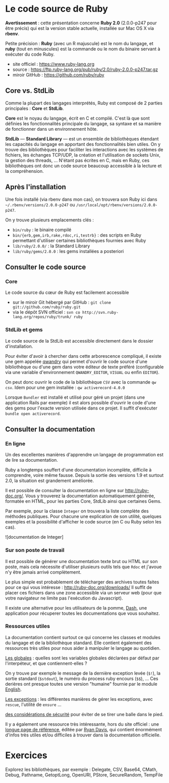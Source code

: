 # Le code source de Ruby

**Avertissement** : cette présentation concerne **Ruby 2.0** (2.0.0-p247 pour être précis) qui est la version stable actuelle, installée sur Mac OS X via **rbenv**.

Petite précision : **Ruby** (avec un R majuscule) est le nom du langage, et **ruby** (tout en minuscules) est la commande ou le nom du binaire servant à exécuter du code Ruby.

* site officiel : https://www.ruby-lang.org
* source : https://ftp.ruby-lang.org/pub/ruby/2.0/ruby-2.0.0-p247.tar.gz
* miroir GitHub : https://github.com/ruby/ruby

## Core vs. StdLib

Comme la plupart des langages interprétés, Ruby est composé de 2 parties principales : **Core** et **StdLib**.

**Core** est le noyau du langage, écrit en C et compilé. C'est là que sont définies les fonctionnalités principale du langage, sa syntaxe et sa manière de fonctionner dans un environnement hôte.

**StdLib** — **Standard Library** — est un ensemble de bibliothèques étendant les capacités du langage en apportant des fonctionnalités bien utiles. On y trouve des bibliothèques pour faciliter les interactions avec les systèmes de fichiers, les échanges TCP/UDP, la création et l'utilisation de sockets Unix, la gestion des threads, … N'étant pas écrites en C, mais en Ruby, ces bibliothèques ont donc un code source beaucoup accessible à la lecture et la compréhension.


## Après l'installation

Une fois installé (via rbenv dans mon cas}, on trouvera son Ruby ici dans `~/.rbenv/versions/2.0.0-p247` ou `/usr/local/opt/rbenv/versions/2.0.0-p247`.

On y trouve plusieurs emplacements clés :

* `bin/ruby` : le binaire compilé
* `bin/{erb,gem,irb,rake,rdoc,ri,testrb}` : des scripts en Ruby permettant d'utiliser certaines bibliothèques fournies avec Ruby
* `lib/ruby/2.0.0/` : la Standard Library
* `lib/ruby/gems/2.0.0` : les gems installées a posteriori

## Consulter le code source

### Core

Le code source du cœur de Ruby est facilement accessible

* sur le miroir Git hébergé par GitHub : `git clone git://github.com/ruby/ruby.git`
* via le dépôt SVN officiel : `svn co http://svn.ruby-lang.org/repos/ruby/trunk/ ruby`

### StdLib et gems

Le code source de la StdLib est accessible directement dans le dossier d'installation.

Pour éviter d'avoir à chercher dans cette arborescence compliqué, il existe une gem appelée [qwandry](https://github.com/adamsanderson/qwandry) qui permet d'ouvrir le code source d'une bibliothèque ou d'une gem dans votre éditeur de texte préféré (configurable via une variable d'environnement `QWANDRY_EDITOR`, `VISUAL` ou enfin `EDITOR`).

On peut donc ouvrir le code de la bibliothèque `CSV` avec la commande `qw csv`. Idem pour une gem installée : `qw activerecord-4.0.0`

Lorsque `Bundler` est installé et utilisé pour géré un projet (dans une application Rails par exemple) il est alors possible d'ouvrir le code d'une des gems pour l'exacte version utilisée dans ce projet. Il suffit d'exécuter `bundle open activerecord`.

## Consulter la documentation

### En ligne

Un des excellentes manières d'apprendre un langage de programmation est de lire sa documentation.

Ruby a longtemps souffert d'une documentation incomplète, difficile à comprendre, voire même fausse. Depuis la sortie des versions 1.9 et surtout 2.0, la situation est grandement améliorée.

Il est possible de consulter la documentation en ligne sur http://ruby-doc.org/. Vous y trouverez la documentation automatiquement générée, formatée en HTML, pour les parties Core, StdLib ainsi que certaines Gems.

Par exemple, pour la classe `Integer` on trouvera la liste complète des méthodes publiques. Pour chacune une explication de son utilité, quelques exemples et la possibilité d'afficher le code source (en C ou Ruby selon les cas).

![documentation de Integer]

### Sur son poste de travail

Il est possible de générer une documentation texte brut ou HTML sur son poste, mais cela nécessite d'utiliser plusieurs outils tels que `Rdoc` et j'avoue n'y être jamais arrivé complètement.

Le plus simple est probablement de télécharger des archives toutes faites pour ce qui vous intéresse : http://ruby-doc.org/downloads/ Il suffit de placer ces fichiers dans une zone accessible via un serveur web (pour que votre navigateur ne limite pas l'exécution du Javascript).

Il existe une alternative pour les utilisateurs de la pomme,  [Dash](http://kapeli.com/dash), une application pour récuperer toutes les documentations que vous souhaitez.

### Ressources utiles

La documentation contient surtout ce qui concerne les classes et modules du langage et de la bibliothèque standard. Elle contient également des ressources très utiles pour nous aider à manipuler le langage au quotidien.

[Les globales](http://ruby-doc.org/core-2.0.0/doc/globals_rdoc.html) : quelles sont les variables globales déclarées par défaut par l'interpéteur, et que contiennent-elles ?

On y trouve par exemple le message de la dernière exception levée (`$!`), la sortie standard (`$stdout`), le numéro du process ruby encours (`$$`), …
Ces derières ont presque toutes une version "humaine" fournie par le module [English](http://www.ruby-doc.org/stdlib-2.0/libdoc/English/rdoc/English.html).

[Les exceptions](http://ruby-doc.org/core-2.0.0/doc/syntax/exceptions_rdoc.html) : les différentes manières de gérer les exceptions, avec `rescue`, l'utilité de `ensure` …

[des considérations de sécurité](http://ruby-doc.org/core-2.0.0/doc/security_rdoc.html) pour éviter de se tirer une balle dans le pied.


Il y a également une ressource très intéressante, hors du site officiel : une [longue page de référence](http://www.zenspider.com/Languages/Ruby/QuickRef.html), éditée par [Ryan Davis](https://twitter.com/the_zenspider), qui contient énormément d'infos très utiles et/ou difficiles à trouver dans la documentation officielle.

# Exercices

Explorez les bibliothèques, par exemple : Delegate, CSV, Base64, CMath, Debug, Pathname, GetoptLong, OpenURI, PStore, SecureRandom, TempFile